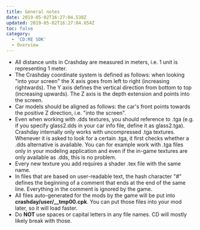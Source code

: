 ```yaml
---
title: General notes
date: 2019-05-02T16:27:04.538Z
updated: 2019-05-02T16:27:04.654Z
toc: false
category:
  - 'CD:RE SDK'
  - Overview
---
```

* All distance units in Crashday are measured in meters, i.e. 1 unit is representing 1 meter. 
* The Crashday coordinate system is defined as follows: when looking "into your screen" the X axis goes from left to right (increasing rightwards). The Y axis defines the vertical direction from bottom to top (increasing upwards). The Z axis is the depth extension and points into the screen.
* Car models should be aligned as follows: the car's front points towards the positive Z direction, i.e. "into the screen". 
* Even when working with .dds textures, you should reference to .tga (e.g. if you specify glass2.dds in your car info file, define it as glass2.tga). Crashday internally only works with uncompressed .tga textures. Whenever it is asked to look for a certain .tga, it first checks whether a .dds alternative is available. You can for example work with .tga files only in your modeling application and even if the in-game textures are only available as .dds, this is no problem. 
* Every new texture you add requires a shader .tex file with the same name.
* In files that are based on user-readable text, the hash character "#" defines the beginning of a comment that ends at the end of the same line. Everything in the comment is ignored by the game.
* All files auto-generated for the mods by the game will be put into **crashday/user/__tmp00.cpk**. You can put those files into your mod later, so it will load faster.
* Do **NOT** use spaces or capital letters in any file names. CD will mostly likely break with those.
